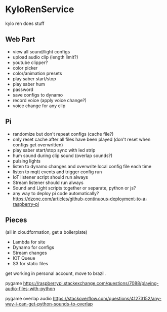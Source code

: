 # KyloRenService
kylo ren does stuff
## Web Part
* view all sound/light configs
* upload audio clip (length limit?)
* youtube clipper?
* color picker
* color/animation presets
* play saber start/stop
* play saber hum
* password
* save configs to dynamo
* record voice (apply voice change?)
* voice change for any clip


## Pi
* randomize but don't repeat configs (cache file?)
 * only reset cache after all files have been played (don't reset when configs get overwritten)
* play saber start/stop sync with led strip
* hum sound during clip sound (overlap sounds?)
* pulsing lights
* listen to dynamo changes and overwrite local config file each time
* listen to mqtt events and trigger config run
* IoT listener script should run always
* Stream listener should run always
* Sound and Light scripts together or separate, python or js?
* any way to deploy pi code automatically?
https://dzone.com/articles/github-continuous-deployment-to-a-raspberry-pi

## Pieces
(all in cloudformation, get a boilerplate)
* Lambda for site
* Dynamo for configs
 * Stream changes
* IOT Queue
* S3 for static files

get working in personal account, move to brazil.

pygame
https://raspberrypi.stackexchange.com/questions/7088/playing-audio-files-with-python

pygame overlap audio
https://stackoverflow.com/questions/41273152/any-way-i-can-get-python-sounds-to-overlap

